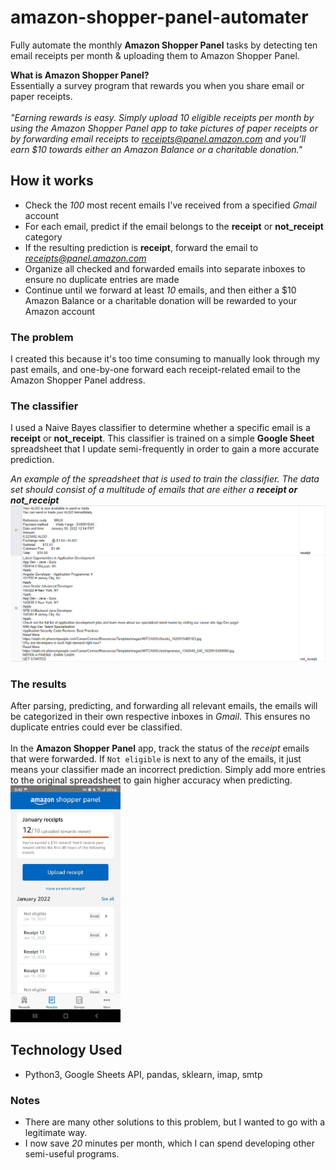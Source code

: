 # amazon-shopper-panel-automater
Fully automate the monthly **Amazon Shopper Panel** tasks by detecting ten email receipts per month &amp; uploading them to Amazon Shopper Panel.

**What is Amazon Shopper Panel?**<br>
Essentially a survey program that rewards you when you share email or paper receipts. 
<br>
<br>
*"Earning rewards is easy. Simply upload 10 eligible receipts per month by using the Amazon Shopper Panel app to take pictures of paper receipts or by forwarding email receipts to receipts@panel.amazon.com and you’ll earn $10 towards either an Amazon Balance or a charitable donation."*

## How it works
- Check the *100* most recent emails I've received from a specified *Gmail* account
- For each email, predict if the email belongs to the **receipt** or **not_receipt** category
- If the resulting prediction is **receipt**, forward the email to *receipts@panel.amazon.com*
- Organize all checked and forwarded emails into separate inboxes to ensure no duplicate entries are made
- Continue until we forward at least *10* emails, and then either a $10 Amazon Balance or a charitable donation will be rewarded to your Amazon account

### **The problem**
I created this because it's too time consuming to manually look through my past emails, and one-by-one forward each receipt-related email to the Amazon Shopper Panel address.
<br>

### **The classifier**
I used a Naive Bayes classifier to determine whether a specific email is a **receipt** or **not_receipt**. This classifier is trained on a simple **Google Sheet** spreadsheet that I update semi-frequently in order to gain a more accurate prediction.

*An example of the spreadsheet that is used to train the classifier. The data set should consist of a multitude of emails that are either a **receipt or not_receipt***
<br>
<img src="https://github.com/sethpoly/amazon-shopper-panel-automater/raw/main/demo/images/spreadsheet.png">
<br>

### **The results**
After parsing, predicting, and forwarding all relevant emails, the emails will be categorized in their own respective inboxes in *Gmail*. This ensures no duplicate entries could ever be classified.
<br>
<br>
In the **Amazon Shopper Panel** app, track the status of the *receipt* emails that were forwarded. If `Not eligible` is next to any of the emails, it just means your classifier made an incorrect prediction. Simply add more entries to the original spreadsheet to gain higher accuracy when predicting.
<br>
<img src="https://github.com/sethpoly/amazon-shopper-panel-automater/raw/main/demo/images/panel.jpg" width=35% height=35%>
<br>

## Technology Used
- Python3, Google Sheets API, pandas, sklearn, imap, smtp

### Notes
- There are many other solutions to this problem, but I wanted to go with a legitimate way.
- I now save *20* minutes per month, which I can spend developing other semi-useful programs.

